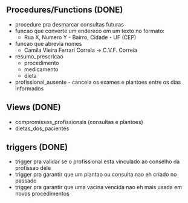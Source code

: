 ## Procedures/Functions (DONE)

- procedure pra desmarcar consultas futuras
- funcao que converte um endereco em um texto no formato:
  - Rua X, Numero Y - Bairro, Cidade - UF (CEP)
- funcao que abrevia nomes
  - Camila Vieira Ferrari Correia -> C.V.F. Correia
- resumo_prescricao
  - procedimento
  - medicamento
  - dieta
- profissional_ausente - cancela os exames e plantoes entre os dias informados

## Views (DONE)

- compromissos_profissionais (consultas e plantoes)
- dietas_dos_pacientes

## triggers (DONE)

- trigger pra validar se o profissional esta vinculado ao conselho da profissao dele
- trigger pra garantir que um plantao ou consulta nao eh criado no passado
- trigger pra garantir que uma vacina vencida nao eh mais usada em novos procedimentos
